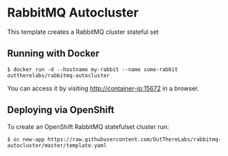 # RabbitMQ Autocluster

This template creates a RabbitMQ cluster stateful set

## Running with Docker

```shell
$ docker run -d --hostname my-rabbit --name some-rabbit outtherelabs/rabbitmq-autocluster
```

You can access it by visiting [http://container-ip:15672](http://container-ip:15672) in a browser.


## Deploying via OpenShift

To create an OpenShift RabbitMQ statefulset cluster run:

```shell
$ oc new-app https://raw.githubusercontent.com/OutThereLabs/rabbitmq-autocluster/master/template.yaml
```

